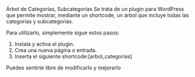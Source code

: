 Árbol de Categorías, Subcategorías
Se trata de un plugin para WordPress que permite mostrar, mediante un shortcode, un árbol que incluye todas las categorías y subcategorías.

Para utilizarlo, simplemente sigue estos pasos:

1. Instala y activa el plugin.
2. Crea una nueva página o entrada.
3. Inserta el siguiente shortcode:[arbol_categorias]

Puedes sentirte libre de modificarlo y mejorarlo 


